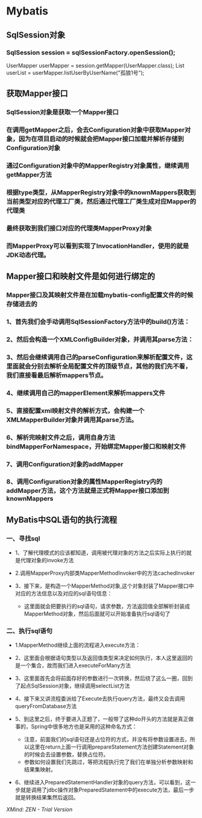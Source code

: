 # Mybatis

## SqlSession对象

### SqlSession session = sqlSessionFactory.openSession();
UserMapper userMapper = session.getMapper(UserMapper.class);
List<LwUser> userList = userMapper.listUserByUserName("孤狼1号");

## 获取Mapper接口

### SqlSession对象是获取一个Mapper接口

### 在调用getMapper之后，会去Configuration对象中获取Mapper对象，因为在项目启动的时候就会把Mapper接口加载并解析存储到Configuration对象

### 通过Configuration对象中的MapperRegistry对象属性，继续调用getMapper方法

### 根据type类型，从MapperRegistry对象中的knownMappers获取到当前类型对应的代理工厂类，然后通过代理工厂类生成对应Mapper的代理类

### 最终获取到我们接口对应的代理类MapperProxy对象

### 而MapperProxy可以看到实现了InvocationHandler，使用的就是JDK动态代理。

## Mapper接口和映射文件是如何进行绑定的

### Mapper接口及其映射文件是在加载mybatis-config配置文件的时候存储进去的

### 1、首先我们会手动调用SqlSessionFactory方法中的build()方法：

### 2、然后会构造一个XMLConfigBuilder对象，并调用其parse方法：

### 3、然后会继续调用自己的parseConfiguration来解析配置文件，这里面就会分别去解析全局配置文件的顶级节点，其他的我们先不看，我们直接看最后解析mappers节点。

### 4、继续调用自己的mapperElement来解析mappers文件

### 5、直接配置xml映射文件的解析方式，会构建一个XMLMapperBuilder对象并调用其parse方法。

### 6、解析完映射文件之后，调用自身方法bindMapperForNamespace，开始绑定Mapper接口和映射文件

### 7、调用Configuration对象的addMapper

### 8、调用Configuration对象的属性MapperRegistry内的addMapper方法，这个方法就是正式将Mapper接口添加到knownMappers

## MyBatis中SQL语句的执行流程

### 一、寻找sql

- 1、了解代理模式的应该都知道，调用被代理对象的方法之后实际上执行的就是代理对象的invoke方法
- 2.调用MapperProxy内部类MapperMethodInvoker中的方法cachedInvoker
- 3、接下来，是构造一个MapperMethod对象,这个对象封装了Mapper接口中对应的方法信息以及对应的sql语句信息：

	- 这里面就会把要执行的sql语句，请求参数，方法返回值全部解析封装成MapperMethod对象，然后后面就可以开始准备执行sql语句了

### 二、执行sql语句

- 1.MapperMethod继续上面的流程进入execute方法：
- 2、这里面会根据语句类型以及返回值类型来决定如何执行，本人这里返回的是一个集合，故而我们进入executeForMany方法
- 3、这里面首先会将前面存好的参数进行一次转换，然后绕了这么一圈，回到了起点SqlSession对象，继续调用selectList方法
- 4、接下来又讲流程委派给了Execute去执行query方法，最终又会去调用queryFromDatabase方法
- 5、到这里之后，终于要进入正题了，一般带了这种do开头的方法就是真正做事的，Spring中很多地方也是采用的这种命名方式：

	- 注意，前面我们的sql语句还是占位符的方式，并没有将参数设置进去，所以这里在return上面一行调用prepareStatement方法创建Statement对象的时候会去设置参数，替换占位符。
	- 参数如何设置我们先跳过，等把流程执行完了我们在单独分析参数映射和结果集映射。

- 6、继续进入PreparedStatementHandler对象的query方法，可以看到，这一步就是调用了jdbc操作对象PreparedStatement中的execute方法，最后一步就是转换结果集然后返回。

*XMind: ZEN - Trial Version*